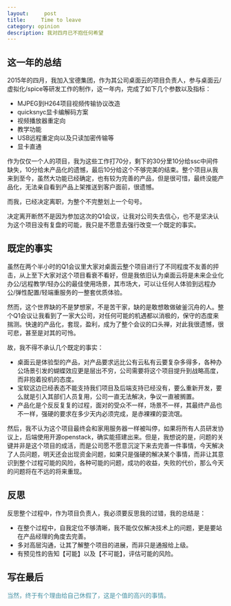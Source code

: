 ```yaml
---
layout:     post
title:     Time to leave
category: opinion
description: 我对四月已不抱任何希望
---
```

## 这一年的总结
2015年的四月，我加入宝德集团，作为其公司桌面云的项目负责人，参与桌面云/虚拟化/spice等研发工作的制作，这一年内，完成了如下几个参数以及指标：

- MJPEG到H264项目视频传输协议改造
- quicksnyc显卡编解码方案
- 视频播放器重定向
- 教学功能
- USB远程重定向以及只读加密传输等
- 显卡直通

作为仅仅一个人的项目，我为这些工作打70分，剩下的30分里10分给ssc中间件缺失，10分给未产品化的遗憾，最后10分给这个不够完美的结束。整个项目从我来到至今，虽然大功能已经确定，也有较为完善的产品，但是很可惜，最终没能产品化，无法亲自看到产品上架推送到客户面前，很遗憾。

而我，已经决定离职，为整个不完整划上一个句号。

决定离开断然不是因为参加这次的Q1会议，让我对公司失去信心，也不是坚决认为这个项目没有复盘的可能，我只是不愿意去强行改变一个既定的事实。
## 既定的事实
虽然在两个半小时的Q1会议里大家对桌面云整个项目进行了不同程度不友善的抨击，从上至下大家对这个项目看衰不看好，但是我依旧认为桌面云将是未来企业化办公/远程教学/轻办公的最佳使用场景，其市场大，可以让任何人体验到远程办公/弹性配置/轻端重服务的一整套优质体验。

然而，这个世界缺的不是梦想家，不是苦干家，缺的是敢想敢做破釜沉舟的人。整个Q1会议让我看到了一家大公司，对任何可能的机遇都以消极的，保守的态度来揣测。快速的产品化，套现，盈利，成为了整个会议的口头禅，对此我很遗憾，很可悲，甚至是对其的可怜。

故，我不得不承认几个既定的事实：

- 桌面云是体验型的产品，对产品要求远比公有云私有云要复杂多得多，各种办公场景引发的蝴蝶效应更是层出不穷，公司需要将这个项目提升到战略高度，而非抱着投机的态度。
- 宝软这边已经表态不能支持我们项目及后端支持已经没有，要么重新开发，要么就是引入其部们人员复用，公司一直无法解决，争议一直被搁置。
- 产品化是个反反复复的过程，面对的受众不一样，场景不一样，其最终产品也不一样，强硬的要求在多少天内必须完成，是赤裸裸的耍流氓。

然后，我不认为这个项目最终会和家用服务器一样被叫停，如果将所有人员研发协议上，后端使用开源openstack，确实能搭建出来。但是，我想说的是，问题的关键并非是这个项目的成活，而是公司愿不愿意沉淀下来去完善一件事情，今天解决了人员问题，明天还会出现资金问题，如果只是强硬的解决某个事情，而非让其意识到整个过程可能的风险，各种可能的问题，成功的收益，失败的代价，那么今天的问题将在不远的将来重现。

## 反思
反思整个过程中，作为项目负责人，我必须要反思我的过错，我的总结是：

- 在整个过程中，自我定位不够清晰，我不能仅仅解决技术上的问题，更是要站在产品经理的角度去完善。
- 多对高层沟通，让其了解整个项目的进展，而非只是通报给上级。
- 有预见性的告知【可能】以及【不可能】，评估可能的风险。

## 写在最后
<font color="#4590a3" >当然，终于有个理由给自己休假了，这是个值的高兴的事情。</font>


























